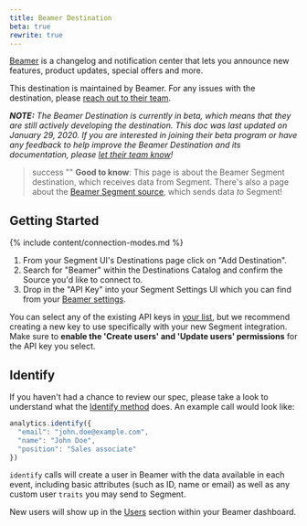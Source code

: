 ```yaml
---
title: Beamer Destination
beta: true
rewrite: true
---
```


[Beamer](https://www.getbeamer.com/?utm_source=segmentio&utm_medium=docs&utm_campaign=partners) is a changelog and notification center that lets you announce new features, product updates, special offers and more.

This destination is maintained by Beamer. For any issues with the destination, please [reach out to their team](mailto:info@getbeamer.com).

_**NOTE:** The Beamer Destination is currently in beta, which means that they are still actively developing the destination. This doc was last updated on January 29, 2020. If you are interested in joining their beta program or have any feedback to help improve the Beamer Destination and its documentation, please [let their team know](mailto:info@getbeamer.com)!_

> success ""
> **Good to know**: This page is about the Beamer Segment destination, which receives data from Segment. There's also a page about the [Beamer Segment source](/docs/connections/sources/catalog/cloud-apps/beamer/), which sends data _to_ Segment!


## Getting Started

{% include content/connection-modes.md %}

1. From your Segment UI's Destinations page click on "Add Destination".
2. Search for "Beamer" within the Destinations Catalog and confirm the Source you'd like to connect to.
3. Drop in the "API Key" into your Segment Settings UI which you can find from your [Beamer settings](https://app.getbeamer.com/settings#api).

You can select any of the existing API keys in [your list](https://app.getbeamer.com/settings#api), but we recommend creating a new key to use specifically with your new Segment integration. Make sure to **enable the 'Create users' and 'Update users' permissions** for the API key you select.

## Identify

If you haven't had a chance to review our spec, please take a look to understand what the [Identify method](https://segment.com/docs/spec/identify/) does. An example call would look like:

```js
analytics.identify({
  "email": "john.doe@example.com",
  "name": "John Doe",
  "position": "Sales associate"
})
```

`identify` calls will create a user in Beamer with the data available in each event, including basic attributes (such as ID, name or email) as well as any custom user `traits` you may send to Segment.

New users will show up in the [Users](https://app.getbeamer.com/users) section within your Beamer dashboard.
